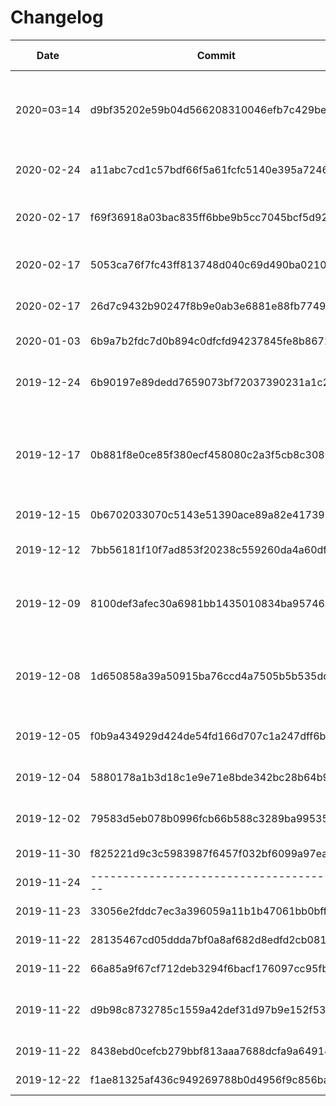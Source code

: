 # Changelog

| Date | Commit | Short Description | Breaking Changes? |
| ---- | --------- | ----------------- | ----------------- |
| 2020=03=14 | d9bf35202e59b04d566208310046efb7c429bef6 | Update DataLoader to work better with frameworks like ignite| No |
| 2020-02-24 | a11abc7cd1c57bdf66f5a61fcfc5140e395a7246 | Refactor Affine Transforms | Yes |
| 2020-02-17 | f69f36918a03bac835ff6bbe9b5cc7045bcf5d92 | Add Transforms to pop and filter keys | No |
| 2020-02-17 | 5053ca76f7fc43ff813748d040c69d490ba0210c | Use ModuleList in Compose | No |
| 2020-02-17 | 26d7c9432b90247f8b9e0ab3e6881e88fb7749d4 | Add Resizing Transform | No |
| 2020-01-03 | 6b9a7b2fdc7d0b894c0dfcfd94237845fe8b8672 | Affine Trafos | No|
| 2019-12-24 | 6b90197e89dedd7659073bf72037390231a1c278 | Use shared memory for progressive resizing | No |
| 2019-12-17 | 0b881f8e0ce85f380ecf458080c2a3f5cb8c3080 | User-Controllable call dispatch within the compose class | No |
| 2019-12-15 | 0b6702033070c5143e51390ace89a82e417398f8 | Utility Transforms | No |
| 2019-12-12 | 7bb56181f10f7ad853f20238c559260da4a60df6 | First Complete Readme | No |
| 2019-12-09 | 8100def3afec30a6981bb1435010834ba95746a0 | Make transform call changeable by user | No |
| 2019-12-08 | 1d650858a39a50915ba76ccd4a7505b5b535dc7d | Move from delira dataset functions to native torch functions | No |
| 2019-12-05 | f0b9a434929d424de54fd166d707c1a247dff6b8 | First PR and Issue Template | No |
| 2019-12-04 | 5880178a1b3d18c1e9e71e8bde342bc28b64b937 | Introduce Custom Dataloader | No |
| 2019-12-02 | 79583d5eb078b0996fcb66b588c3289ba99535bf | Introduce Spatial Transforms | No |
| 2019-11-30 | f825221d9c3c5983987f6457f032bf6099a97ea7 | Compose Transforms | No |
| 2019-11-24 | ---------------------------------------- | Release v.0.0.1 | -- |
| 2019-11-23 | 33056e2fddc7ec3a396059a11b1b47061bb0bffa | Noise Transforms | No |
| 2019-11-22 | 28135467cd05ddda7bf0a8af682d8edfd2cb081a | Intensity Transforms | No |
| 2019-11-22 | 66a85a9f67cf712deb3294f6bacf176097cc95fb | Mirror and Rot90 | No |
| 2019-11-22 | d9b98c8732785c1559a42def31d97b9e152f534d | Abstract Transform and Format Transforms | No |
| 2019-11-22 | 8438ebd0cefcb279bbf813aaa7688dcfa9a64914 | OneHot Transforms | No |
| 2019-12-22 | f1ae81325af436c949269788b0d4956f9c856bad | Rot Transform | No |
